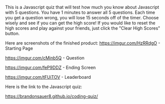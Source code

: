 This is a Javascript quiz that will test how much you know about Javascript with 5 questions. You have 1 minutes to answer all 5 questions. 
Each time you get a question wrong, you will lose 15 seconds off of the timer. Choose wisely and see if you can get the high score! If you would like to reset the high scores and play against your friends, just click the "Clear High Scores" button.

Here are screenshots of the finished product:
https://imgur.com/HzRRdgO - Starting Page

https://imgur.com/cMinb5Q - Question

https://imgur.com/feP9DDZ - Ending Screen

https://imgur.com/tFUiTOV - Leaderboard


Here is the link to the Javascript quiz:

https://brandonsauer8.github.io/coding-quiz/
